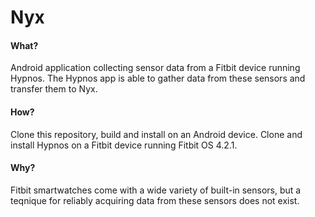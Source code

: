 # Nyx


#### What?
Android application collecting sensor data from a Fitbit device running Hypnos. The Hypnos app is able to gather data from these sensors and transfer them to Nyx.


#### How?
Clone this repository, build and install on an Android device. Clone and install Hypnos on a Fitbit device running Fitbit OS 4.2.1.

#### Why?
Fitbit smartwatches come with a wide variety of built-in sensors, but a teqnique for reliably acquiring data from these sensors does not exist. 